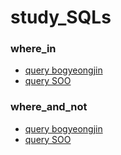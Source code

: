 
# study_SQLs 
### where_in
- [query bogyeongjin](./bogyeongjin/w3schools/where_in_subquery.sql)
- [query SOO](./SOO/where_in_subquery.sql)
### where_and_not
- [query bogyeongjin](./bogyeongjin/w3schools/where_and_not.sql)
- [query SOO](./SOO/where_and_not.sql)